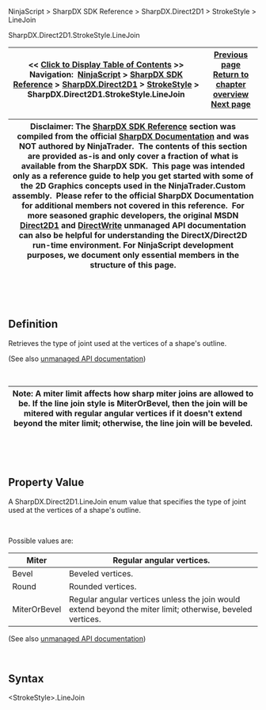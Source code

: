 ﻿


NinjaScript \> SharpDX SDK Reference \> SharpDX.Direct2D1 \> StrokeStyle \> LineJoin






















SharpDX.Direct2D1\.StrokeStyle.LineJoin







| \<\< [Click to Display Table of Contents](sharpdx_direct2d1_strokestyle_linejoin.md) \>\> **Navigation:**     [NinjaScript](ninjascript-1.md) \> [SharpDX SDK Reference](sharpdx_sdk_reference-1.md) \> [SharpDX.Direct2D1](sharpdx_direct2d1-1.md) \> [StrokeStyle](sharpdx_direct2d1_strokestyle-1.md) \> SharpDX.Direct2D1\.StrokeStyle.LineJoin | [Previous page](sharpdx_direct2d1_strokestyle_getdashes-1.md) [Return to chapter overview](sharpdx_direct2d1_strokestyle-1.md) [Next page](sharpdx_direct2d1_strokestyle_miterlimit-1.md) |
| --- | --- |













| Disclaimer: The [SharpDX SDK Reference](sharpdx_sdk_reference-1.md) section was compiled from the official [SharpDX Documentation](http://sharpdx.org/) and was NOT authored by NinjaTrader.  The contents of this section are provided as\-is and only cover a fraction of what is available from the SharpDX SDK.  This page was intended only as a reference guide to help you get started with some of the 2D Graphics concepts used in the NinjaTrader.Custom assembly.  Please refer to the official SharpDX Documentation for additional members not covered in this reference.  For more seasoned graphic developers, the original MSDN [Direct2D1](https://msdn.microsoft.com/en-us/library/windows/desktop/dd370990.aspx) and [DirectWrite](https://msdn.microsoft.com/en-us/library/windows/desktop/dd368038.aspx) unmanaged API documentation can also be helpful for understanding the DirectX/Direct2D run\-time environment. For NinjaScript development purposes, we document only essential members in the structure of this page. |
| --- |



 


 


## Definition


Retrieves the type of joint used at the vertices of a shape's outline. 


(See also [unmanaged API documentation](https://msdn.microsoft.com/en-us/library/dd372240.aspx))


 




| Note: A miter limit affects how sharp miter joins are allowed to be. If the line join style is MiterOrBevel, then the join will be mitered with regular angular vertices if it doesn't extend beyond the miter limit; otherwise, the line join will be beveled. |
| --- |



 


 


## Property Value


A SharpDX.Direct2D1\.LineJoin enum value that specifies the type of joint used at the vertices of a shape's outline.


 


Possible values are:




| Miter | Regular angular vertices. |
| --- | --- |
| Bevel | Beveled vertices. |
| Round | Rounded vertices. |
| MiterOrBevel | Regular angular vertices unless the join would extend beyond the miter limit; otherwise, beveled vertices. |



(See also [unmanaged API documentation](http://msdn.microsoft.com/en-us/library/dd368130.aspx))


 


## Syntax


\<StrokeStyle\>.LineJoin


## 


## 








